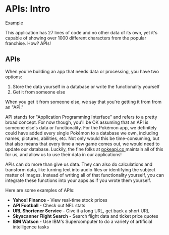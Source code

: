 # APIs: Intro

[Example](https://codesandbox.io/s/upbeat-kowalevski-ww0ks?file=/index.js)

This application has 27 lines of code and no other data of its own, yet it's capable of showing over 1000 different characters from the popular franchise. How? APIs!

## APIs

When you're building an app that needs data or processing, you have two options:

1. Store the data yourself in a database or write the functionality yourself
2. Get it from someone else

When you get it from someone else, we say that you're getting it from from an "API."

API stands for "Application Programming Interface" and refers to a pretty broad concept. For now though, you'll be OK assuming that an API is someone else's data or functionality. For the Pokémon app, we definitely could have added every single Pokémon to a database we own, including names, pictures, abilities, etc. Not only would this be time-consuming, but that also means that every time a new game comes out, we would need to update our database. Luckily, the fine folks at <a href="https://pokeapi.co" target="_blank"> pokeapi.co </a> maintain all of this for us, and allow us to use their data in our applications!

APIs can do more than give us data. They can also do calculations and transform data, like turning text into audio files or identifying the subject  matter of images. Instead of writing all of that functionality yourself, you can integrate these functions into your apps as if you wrote them yourself.

Here are some examples of APIs:

* __Yahoo! Finance__ - View real-time stock prices
* __API Football__ - Check out NFL stats
* __URL Shortener Service__ - Give it a long URL, get back a short URL
* __Skyscanner Flight Search__ - Search flight data and ticket price quotes
* __IBM Watson__ - Use IBM's Supercomputer to do a variety of artificial intelligence tasks
